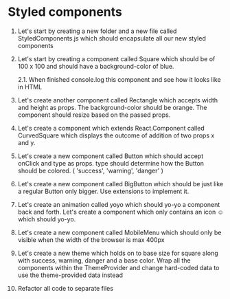 # Styled components

1. Let's start by creating a new folder and a new file called StyledComponents.js which should encapsulate all our new styled components

2. Let's start by creating a component called Square which should be of 100 x 100 and should have a background-color of blue.

    2.1. When finished console.log this component and see how it looks like in HTML

3. Let's create another component called Rectangle which accepts width and height as props. The background-color should be orange. The component should resize based on the passed props.

4. Let's create a component which extends React.Component called CurvedSquare which displays the outcome of addition of two props x and y.

5. Let's create a new component called Button which should accept onClick and type as props. type should determine how the Button should be colored. ( 'success', 'warning', 'danger' )

6. Let's create a new component called BigButton which should be just like a regular Button only bigger. Use extensions to implement it.

7. Let's create an animation called yoyo which should yo-yo a component back and forth. Let's create a component which only contains an icon ☺ which should yo-yo.

8. Let's create a new component called MobileMenu which should only be visible when the width of the browser is max 400px

9. Let's create a new theme which holds on to base size for square along with success, warning, danger and a base color. Wrap all the components within the ThemeProvider and change hard-coded data to use the theme-provided data instead

10. Refactor all code to separate files
